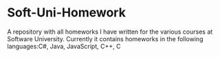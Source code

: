 # Soft-Uni-Homework
A repository with all homeworks I have written for the various courses at Software University. Currently it contains homeworks in the following languages:C#, Java, JavaScript, C++, C
